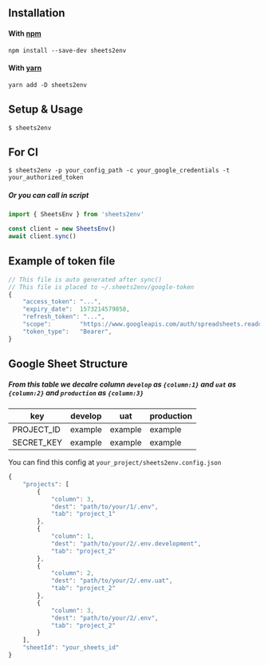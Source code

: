 ## Installation

#### With [npm](https://npmjs.com)

```
npm install --save-dev sheets2env
```

#### With [yarn](https://yarnpkg.com)
```
yarn add -D sheets2env
```
## Setup & Usage
```
$ sheets2env
```
## For CI
```
$ sheets2env -p your_config_path -c your_google_credentials -t your_authorized_token
```
##### Or you can call in script
```js
import { SheetsEnv } from 'sheets2env'

const client = new SheetsEnv()
await client.sync()
```
## Example of token file

```js
// This file is auto generated after sync()
// This file is placed to ~/.sheets2env/google-token
{
    "access_token": "...",
    "expiry_date":  1573214579858,
    "refresh_token": "...",
    "scope":        "https://www.googleapis.com/auth/spreadsheets.readonly",
    "token_type":   "Bearer",
}
```

## Google Sheet Structure
##### From this table we decalre column ```develop``` as ```{column:1}``` and ```uat``` as ```{column:2}``` and ```production``` as ```{column:3}```

key | develop | uat | production
---|---|--- | ---
PROJECT_ID | example | example | example
SECRET_KEY | example | example | example

You can find this config at ```your_project/sheets2env.config.json```
```js
{
    "projects": [
        {
            "column": 3,
            "dest": "path/to/your/1/.env",
            "tab": "project_1"
        },
        {
            "column": 1,
            "dest": "path/to/your/2/.env.development",
            "tab": "project_2"
        },
        {
            "column": 2,
            "dest": "path/to/your/2/.env.uat",
            "tab": "project_2"
        },
        {
            "column": 3,
            "dest": "path/to/your/2/.env",
            "tab": "project_2"
        }
    ],
    "sheetId": "your_sheets_id"
}
```